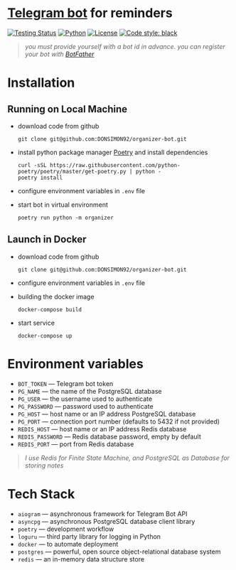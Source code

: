 # [Telegram bot](https://t.me/Multitask_4Bot "https://t.me/Multitask_4Bot") for reminders

[![Testing Status](https://github.com/DONSIMON92/organizer/actions/workflows/checks.yml/badge.svg)](https://github.com/DONSIMON92/organizer/actions/workflows/checks.yml)
[![Python](https://img.shields.io/badge/Python-3.7%2B-blue)](https://www.python.org/downloads)
[![License](https://img.shields.io/badge/License-GPLv3-blue.svg)](https://github.com/DONSIMON92/organizer/blob/master/LICENSE)
[![Code style: black](https://img.shields.io/badge/code%20style-black-000000.svg)](https://github.com/psf/black)

> *you must provide yourself with a bot id in advance. you can register your bot with [BotFather](https://t.me/BotFather "https://t.me/BotFather")*

# Installation

## Running on Local Machine

- download code from github
    ```
    git clone git@github.com:DONSIMON92/organizer-bot.git
    ```
- install python package manager [Poetry](https://python-poetry.org) and install dependencies
    ```
    curl -sSL https://raw.githubusercontent.com/python-poetry/poetry/master/get-poetry.py | python -
    poetry install
    ```
- configure environment variables in `.env` file

- start bot in virtual environment
    ```
    poetry run python -m organizer
    ```

## Launch in Docker

- download code from github
    ```
    git clone git@github.com:DONSIMON92/organizer-bot.git
    ```
- configure environment variables in `.env` file

- building the docker image
    ```
    docker-compose build
    ```
- start service
    ```
    docker-compose up
    ```

# Environment variables

- `BOT_TOKEN` — Telegram bot token
- `PG_NAME` — the name of the PostgreSQL database
- `PG_USER` — the username used to authenticate
- `PG_PASSWORD` — password used to authenticate
- `PG_HOST` — host name or an IP address PostgreSQL database
- `PG_PORT` — connection port number (defaults to 5432 if not provided)
- `REDIS_HOST` — host name or an IP address Redis database 
- `REDIS_PASSWORD` — Redis database password, empty by default
- `REDIS_PORT` — port from Redis database

> *I use Redis for Finite State Machine, and PostgreSQL as Database for storing notes*

# Tech Stack

- `aiogram` — asynchronous framework for Telegram Bot API
- `asyncpg` — asynchronous PostgreSQL database client library
- `poetry` — development workflow
- `loguru` — third party library for logging in Python
- `docker` — to automate deployment
- `postgres` — powerful, open source object-relational database system
- `redis` — an in-memory data structure store
